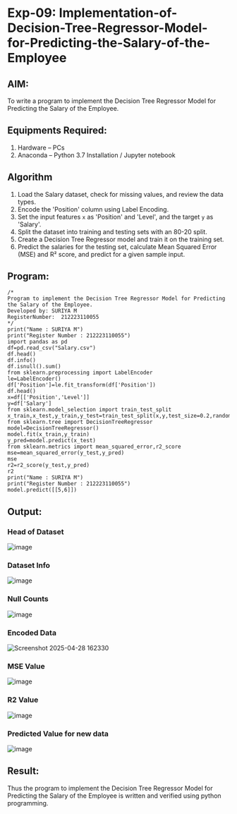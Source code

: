 # Exp-09: Implementation-of-Decision-Tree-Regressor-Model-for-Predicting-the-Salary-of-the-Employee

## AIM:
To write a program to implement the Decision Tree Regressor Model for Predicting the Salary of the Employee.

## Equipments Required:
1. Hardware – PCs
2. Anaconda – Python 3.7 Installation / Jupyter notebook

## Algorithm

1. Load the Salary dataset, check for missing values, and review the data types.  
2. Encode the 'Position' column using Label Encoding.  
3. Set the input features `x` as 'Position' and 'Level', and the target `y` as 'Salary'.  
4. Split the dataset into training and testing sets with an 80-20 split.  
5. Create a Decision Tree Regressor model and train it on the training set.  
6. Predict the salaries for the testing set, calculate Mean Squared Error (MSE) and R² score, and predict for a given sample input.

## Program:
```
/*
Program to implement the Decision Tree Regressor Model for Predicting the Salary of the Employee.
Developed by: SURIYA M
RegisterNumber:  212223110055
*/
print("Name : SURIYA M")
print("Register Number : 212223110055")
import pandas as pd
df=pd.read_csv("Salary.csv")
df.head()
df.info()
df.isnull().sum()
from sklearn.preprocessing import LabelEncoder
le=LabelEncoder()
df['Position']=le.fit_transform(df['Position'])
df.head()
x=df[['Position','Level']]
y=df['Salary']
from sklearn.model_selection import train_test_split
x_train,x_test,y_train,y_test=train_test_split(x,y,test_size=0.2,random_state=42)
from sklearn.tree import DecisionTreeRegressor
model=DecisionTreeRegressor()
model.fit(x_train,y_train)
y_pred=model.predict(x_test)
from sklearn.metrics import mean_squared_error,r2_score
mse=mean_squared_error(y_test,y_pred)
mse
r2=r2_score(y_test,y_pred)
r2
print("Name : SURIYA M")
print("Register Number : 212223110055")
model.predict([[5,6]])
```

## Output:

### Head of Dataset
![image](https://github.com/user-attachments/assets/4573ff9e-3023-4310-98b1-dab95a87656c)

### Dataset Info
![image](https://github.com/user-attachments/assets/fd97a873-4568-4aa5-89aa-8887512ec21d)

### Null Counts
![image](https://github.com/user-attachments/assets/ce4f129d-b3dc-463e-8f4e-867c07d6c896)

### Encoded Data
![Screenshot 2025-04-28 162330](https://github.com/user-attachments/assets/466e046a-8436-4950-902c-b7fc514cdaee)

### MSE Value
![image](https://github.com/user-attachments/assets/9fd29151-1c8a-461b-8309-949bb7ca3d0d)

### R2 Value
![image](https://github.com/user-attachments/assets/2863620e-d3fc-4107-a7af-05d1f3198a62)

### Predicted Value for new data
![image](https://github.com/user-attachments/assets/44d62b53-0b5f-411c-b3d6-fdac4401a338)

## Result:

Thus the program to implement the Decision Tree Regressor Model for Predicting the Salary of the Employee is written and verified using python programming.
